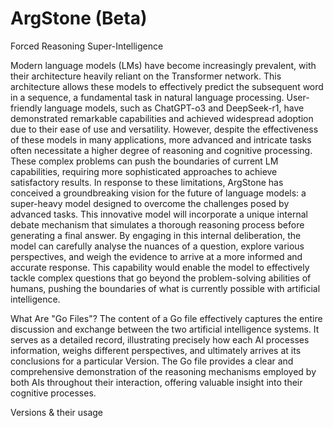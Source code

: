 # ArgStone (Beta)
Forced Reasoning Super-Intelligence

Modern language models (LMs) have become increasingly prevalent, with their architecture heavily reliant on the Transformer network. This architecture allows these models to effectively predict the subsequent word in a sequence, a fundamental task in natural language processing. User-friendly language models, such as ChatGPT-o3 and DeepSeek-r1, have demonstrated remarkable capabilities and achieved widespread adoption due to their ease of use and versatility. However, despite the effectiveness of these models in many applications, more advanced and intricate tasks often necessitate a higher degree of reasoning and cognitive processing. These complex problems can push the boundaries of current LM capabilities, requiring more sophisticated approaches to achieve satisfactory results. In response to these limitations, ArgStone has conceived a groundbreaking vision for the future of language models: a super-heavy model designed to overcome the challenges posed by advanced tasks. This innovative model will incorporate a unique internal debate mechanism that simulates a thorough reasoning process before generating a final answer. By engaging in this internal deliberation, the model can carefully analyse the nuances of a question, explore various perspectives, and weigh the evidence to arrive at a more informed and accurate response. This capability would enable the model to effectively tackle complex questions that go beyond the problem-solving abilities of humans, pushing the boundaries of what is currently possible with artificial intelligence.

What Are "Go Files"? The content of a Go file effectively captures the entire discussion and exchange between the two artificial intelligence systems. It serves as a detailed record, illustrating precisely how each AI processes information, weighs different perspectives, and ultimately arrives at its conclusions for a particular Version. The Go file provides a clear and comprehensive demonstration of the reasoning mechanisms employed by both AIs throughout their interaction, offering valuable insight into their cognitive processes.

Versions & their usage
